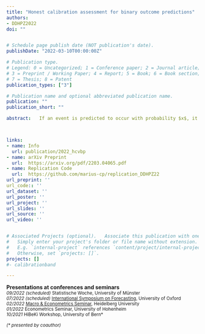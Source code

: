 ```yaml
---
title: "Honest calibration assessment for binary outcome predictions"
authors:
- DDHPZ2022
doi: ""


# Schedule page publish date (NOT publication's date).
publishDate: "2022-03-10T00:00:00Z"

# Publication type.
# Legend: 0 = Uncategorized; 1 = Conference paper; 2 = Journal article;
# 3 = Preprint / Working Paper; 4 = Report; 5 = Book; 6 = Book section;
# 7 = Thesis; 8 = Patent
publication_types: ["3"]

# Publication name and optional abbreviated publication name.
publication: ""
publication_short: ""

abstract:   If an event is predicted to occur with probability $x$, it should materialize with approximately that frequency, which means that the so-called calibration curve $p(x)$ should equal the bisector for all $x$ in the unit interval. We propose honest calibration assessment based on novel confidence bands for the calibration curve, which are valid only subject to the natural assumption of isotonicity. Besides testing the classical goodness-of-fit null hypothesis of perfect calibration, our bands facilitate inverted goodness-of-fit tests whose rejection allows for the sought-after conclusion of a sufficiently well specified model. We show that our bands have a finite sample coverage guarantee, are narrower than existing approaches, and adapt to the local smoothness and variance of the calibration curve $x$. In an application to model predictions of an infant having a low birth weight, the bounds give informative insights on model calibration



links:
- name: Info
  url: publication/2022_hcvbp
- name: arXiv Preprint
  url:  https://arxiv.org/pdf/2203.04065.pdf
- name: Replication Code
  url:  https://github.com/marius-cp/replication_DDHPZ22
url_preprint: ''
url_code:: ''
url_dataset: ''
url_poster: ''
url_project: ''
url_slides: ''
url_source: ''
url_video: ''


# Associated Projects (optional).   Associate this publication with one or more of your projects.
#   Simply enter your project's folder or file name without extension.
#   E.g. `internal-project` references `content/project/internal-project/index.md`.
#   Otherwise, set `projects: []`.
projects: []
#- calibrationband

---
```


**Presentations at conferences and seminars** <br>
<small>
<em>09/2022 (scheduled)</em>  Statistische Woche, University of Münster <br>
<em>07/2022 (scheduled)</em>  [International Symposium on Forecasting](https://forecasters.org/events/symposium-on-forecasting/), University of Oxford <br>
<em>02/2022</em>  [Macro & Econometrics Seminar](https://www.awi.uni-heidelberg.de/forschung/macroeconometricsem_en.html), Heidelberg University <br>
<em>01/2022</em> Econometrics Seminar, University of Hohenheim <br>
<em>10/2021</em> HiBeKi Workshop, University of Bern*
 <br>
  <br>
<em>(* presented by coauthor)</em>
</small>


